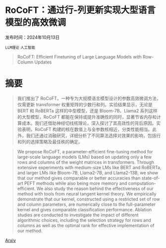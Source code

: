 # RoCoFT：通过行-列更新实现大型语言模型的高效微调

发布时间：2024年10月13日

`LLM理论` `人工智能`

> RoCoFT: Efficient Finetuning of Large Language Models with Row-Column Updates

# 摘要

> 我们推出了 RoCoFT，一种专为大规模语言模型设计的参数高效微调方法，仅需更新 transformer 权重矩阵的少数行和列。实验结果显示，无论是 BERT 和 RoBERTa 这样的中型模型，还是 Bloom-7B、Llama2 系列这样的大型模型，RoCoFT 都能在保持或提升准确性的同时，显著节省内存和计算成本。我们还借助神经切线核理论，深入探讨了其高效性的背后原因。实验表明，RoCoFT 构建的核在数值上与全参数核相近，分类性能相当。此外，我们还通过消融研究，详细分析了不同算法选择对效果的影响，包括行和列的选择策略及最佳秩的确定。

> We propose RoCoFT, a parameter-efficient fine-tuning method for large-scale language models (LMs) based on updating only a few rows and columns of the weight matrices in transformers. Through extensive experiments with medium-size LMs like BERT and RoBERTa, and larger LMs like Bloom-7B, Llama2-7B, and Llama2-13B, we show that our method gives comparable or better accuracies than state-of-art PEFT methods while also being more memory and computation-efficient. We also study the reason behind the effectiveness of our method with tools from neural tangent kernel theory. We empirically demonstrate that our kernel, constructed using a restricted set of row and column parameters, are numerically close to the full-parameter kernel and gives comparable classification performance. Ablation studies are conducted to investigate the impact of different algorithmic choices, including the selection strategy for rows and columns as well as the optimal rank for effective implementation of our method.

[Arxiv](https://arxiv.org/abs/2410.10075)
